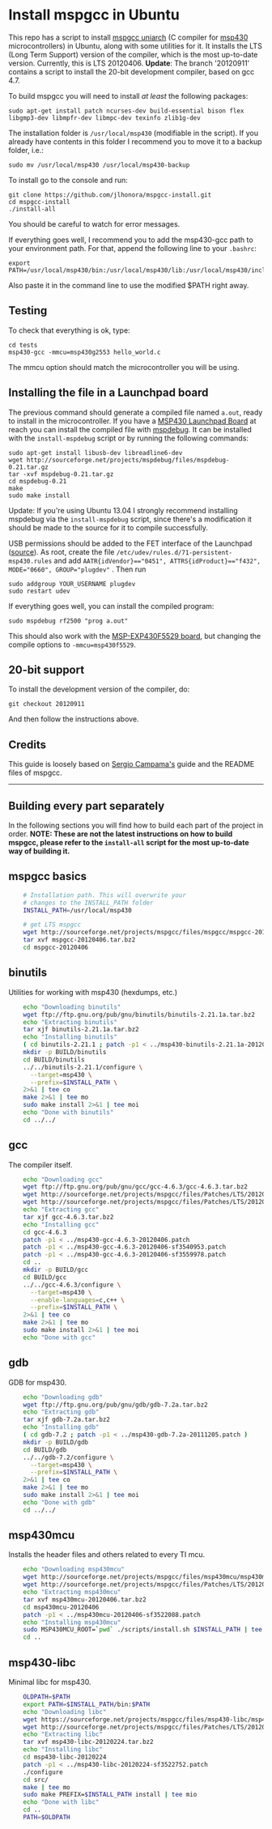 Install mspgcc in Ubuntu
========================

This repo has a script to install [mspgcc uniarch](http://mspgcc.sourceforge.net/) (C compiler for [msp430](http://www.ti.com/msp430) microcontrollers) in Ubuntu, along with some utilities for it. It installs the LTS (Long Term Support) version of the compiler, 
which is the most up-to-date version. Currently, this is LTS 20120406. __Update__: The branch '20120911' contains a script to install the 20-bit development compiler, based on gcc 4.7.

To build mspgcc you will need to install _at least_ the following packages:

    sudo apt-get install patch ncurses-dev build-essential bison flex libgmp3-dev libmpfr-dev libmpc-dev texinfo zlib1g-dev

The installation folder is `/usr/local/msp430` (modifiable in the script). If you already have contents in this folder I recommend you to move it to a backup folder, i.e.:
    
    sudo mv /usr/local/msp430 /usr/local/msp430-backup

To install go to the console and run:

    git clone https://github.com/jlhonora/mspgcc-install.git
    cd mspgcc-install
    ./install-all

You should be careful to watch for error messages. 

If everything goes well, I recommend you to add the msp430-gcc path to your environment path. For that, append the following line to your `.bashrc`:

    export PATH=/usr/local/msp430/bin:/usr/local/msp430/lib:/usr/local/msp430/include:$PATH

Also paste it in the command line to use the modified $PATH right away.

## Testing ##

To check that everything is ok, type:

    cd tests
    msp430-gcc -mmcu=msp430g2553 hello_world.c 

The mmcu option should match the microcontroller you will be using.

## Installing the file in a Launchpad board ##

The previous command should generate a compiled file named `a.out`, ready to install in the microcontroller. If you have a [MSP430 Launchpad Board](http://www.ti.com/ww/en/launchpad/msp430_head.html) at reach you can install the compiled file with [mspdebug](http://mspdebug.sourceforge.net/). It can be installed with the `install-mspdebug` script or by running the following commands:

    sudo apt-get install libusb-dev libreadline6-dev
    wget http://sourceforge.net/projects/mspdebug/files/mspdebug-0.21.tar.gz
    tar -xvf mspdebug-0.21.tar.gz
    cd mspdebug-0.21
    make
    sudo make install

Update: If you're using Ubuntu 13.04 I strongly recommend installing mspdebug via the `install-mspdebug` script, since there's a modification it should be made to the source for it to compile successfully.

USB permissions should be added to the FET interface of the Launchpad ([source](https://github.com/sergiocampama/Launchpad#mspdebug-usb-permissions)). As root, create the file `/etc/udev/rules.d/71-persistent-msp430.rules` and add `AATR{idVendor}=="0451", ATTRS{idProduct}=="f432", MODE="0660", GROUP="plugdev"` . Then run

    sudo addgroup YOUR_USERNAME plugdev
    sudo restart udev

If everything goes well, you can install the compiled program:

    sudo mspdebug rf2500 "prog a.out"

This should also work with the [MSP-EXP430F5529 board](http://www.ti.com/tool/msp-exp430f5529), but changing the compile options to `-mmcu=msp430f5529`.

## 20-bit support ##
To install the development version of the compiler, do:

    git checkout 20120911

And then follow the instructions above.

## Credits ##
    
This guide is loosely based on [Sergio Campama's](https://github.com/sergiocampama/Launchpad) guide and the README files of mspgcc.

----

## Building every part separately ##

In the following sections you will find how to build each part of the project in order. __NOTE: These are not the latest instructions on how to build mspgcc, please refer to the `install-all` script for the most up-to-date way of building it.__

## mspgcc basics ##
```bash
    # Installation path. This will overwrite your
    # changes to the INSTALL_PATH folder
    INSTALL_PATH=/usr/local/msp430

    # get LTS mspgcc
    wget http://sourceforge.net/projects/mspgcc/files/mspgcc/mspgcc-20120406.tar.bz2
    tar xvf mspgcc-20120406.tar.bz2
    cd mspgcc-20120406
```

## binutils ##
Utilities for working with msp430 (hexdumps, etc.)
```bash
    echo "Downloading binutils" 
    wget ftp://ftp.gnu.org/pub/gnu/binutils/binutils-2.21.1a.tar.bz2
    echo "Extracting binutils" 
    tar xjf binutils-2.21.1a.tar.bz2
    echo "Installing binutils" 
    ( cd binutils-2.21.1 ; patch -p1 < ../msp430-binutils-2.21.1a-20120406.patch )
    mkdir -p BUILD/binutils
    cd BUILD/binutils
    ../../binutils-2.21.1/configure \
      --target=msp430 \
      --prefix=$INSTALL_PATH \
    2>&1 | tee co
    make 2>&1 | tee mo
    sudo make install 2>&1 | tee moi
    echo "Done with binutils" 
    cd ../../
```
    
## gcc ##
The compiler itself.
```bash
    echo "Downloading gcc" 
    wget ftp://ftp.gnu.org/pub/gnu/gcc/gcc-4.6.3/gcc-4.6.3.tar.bz2
    wget http://sourceforge.net/projects/mspgcc/files/Patches/LTS/20120406/msp430-gcc-4.6.3-20120406-sf3540953.patch
    wget http://sourceforge.net/projects/mspgcc/files/Patches/LTS/20120406/msp430-gcc-4.6.3-20120406-sf3559978.patch
    echo "Extracting gcc" 
    tar xjf gcc-4.6.3.tar.bz2
    echo "Installing gcc" 
    cd gcc-4.6.3
    patch -p1 < ../msp430-gcc-4.6.3-20120406.patch
    patch -p1 < ../msp430-gcc-4.6.3-20120406-sf3540953.patch
    patch -p1 < ../msp430-gcc-4.6.3-20120406-sf3559978.patch
    cd ..
    mkdir -p BUILD/gcc
    cd BUILD/gcc
    ../../gcc-4.6.3/configure \
      --target=msp430 \
      --enable-languages=c,c++ \
      --prefix=$INSTALL_PATH \
    2>&1 | tee co
    make 2>&1 | tee mo
    sudo make install 2>&1 | tee moi
    echo "Done with gcc" 
```
    
## gdb ##

GDB for msp430.

```bash
    echo "Downloading gdb" 
    wget ftp://ftp.gnu.org/pub/gnu/gdb/gdb-7.2a.tar.bz2
    echo "Extracting gdb" 
    tar xjf gdb-7.2a.tar.bz2
    echo "Installing gdb" 
    ( cd gdb-7.2 ; patch -p1 < ../msp430-gdb-7.2a-20111205.patch )
    mkdir -p BUILD/gdb
    cd BUILD/gdb
    ../../gdb-7.2/configure \
      --target=msp430 \
      --prefix=$INSTALL_PATH \
    2>&1 | tee co
    make 2>&1 | tee mo
    sudo make install 2>&1 | tee moi
    echo "Done with gdb" 
    cd ../../
```

## msp430mcu ##

Installs the header files and others related to every TI mcu.

```bash
    echo "Downloading msp430mcu" 
    wget http://sourceforge.net/projects/mspgcc/files/msp430mcu/msp430mcu-20120406.tar.bz2
    wget http://sourceforge.net/projects/mspgcc/files/Patches/LTS/20120406/msp430mcu-20120406-sf3522088.patch
    echo "Extracting msp430mcu" 
    tar xvf msp430mcu-20120406.tar.bz2
    cd msp430mcu-20120406
    patch -p1 < ../msp430mcu-20120406-sf3522088.patch
    echo "Installing msp430mcu" 
    sudo MSP430MCU_ROOT=`pwd` ./scripts/install.sh $INSTALL_PATH | tee so
    cd ..
```
## msp430-libc ##
Minimal libc for msp430.
```bash
    OLDPATH=$PATH
    export PATH=$INSTALL_PATH/bin:$PATH
    echo "Downloading libc" 
    wget https://sourceforge.net/projects/mspgcc/files/msp430-libc/msp430-libc-20120224.tar.bz2
    wget http://sourceforge.net/projects/mspgcc/files/Patches/LTS/20120406/msp430-libc-20120224-sf3522752.patch
    echo "Extracting libc" 
    tar xvf msp430-libc-20120224.tar.bz2
    echo "Installing libc" 
    cd msp430-libc-20120224
    patch -p1 < ../msp430-libc-20120224-sf3522752.patch
    ./configure
    cd src/
    make | tee mo
    sudo make PREFIX=$INSTALL_PATH install | tee mio
    echo "Done with libc" 
    cd ..
    PATH=$OLDPATH
```
